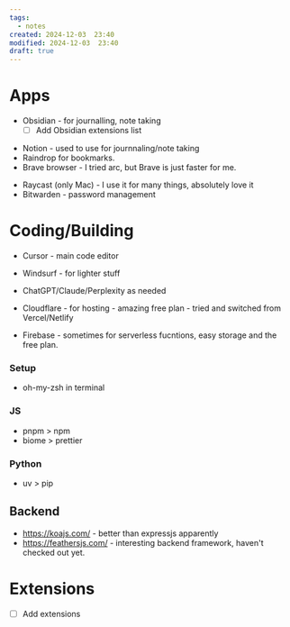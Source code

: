 ```yaml
---
tags:
  - notes
created: 2024-12-03  23:40
modified: 2024-12-03  23:40
draft: true
---
```

# Apps

- Obsidian - for journalling, note taking
	- [ ] Add Obsidian extensions list
* Notion - used to use for journnaling/note taking
* Raindrop for bookmarks. 
* Brave browser - I tried arc, but Brave is just faster for me. 
- Raycast (only Mac) - I use it for many things, absolutely love it
- Bitwarden - password management

# Coding/Building

* Cursor - main code editor
* Windsurf - for lighter stuff
* ChatGPT/Claude/Perplexity as needed

* Cloudflare - for hosting - amazing free plan - tried and switched from Vercel/Netlify
* Firebase - sometimes for serverless fucntions, easy storage and the free plan. 

### Setup

- oh-my-zsh in terminal

### JS
- pnpm > npm
- biome > prettier

### Python
- uv > pip

## Backend

- https://koajs.com/ - better than expressjs apparently
- https://feathersjs.com/ - interesting backend framework, haven't checked out yet. 

# Extensions
- [ ] Add extensions


